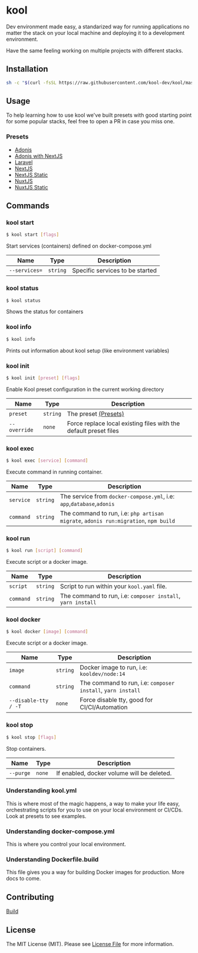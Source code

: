 # kool

Dev environment made easy, a standarized way for running applications no matter the stack on your local machine and deploying it to a development environment.

Have the same feeling working on multiple projects with different stacks.

## Installation

```bash
sh -c "$(curl -fsSL https://raw.githubusercontent.com/kool-dev/kool/master/install.sh)"
```

## Usage

To help learning how to use kool we've built presets with good starting point for some popular stacks, feel free to open a PR in case you miss one.

### Presets

- [Adonis](docs/presets/adonis.md)
- [Adonis with NextJS](docs/presets/adonis-nextjs.md)
- [Laravel](docs/presets/laravel.md)
- [NextJS](docs/presets/nextjs.md)
- [NextJS Static](docs/presets/nextjs-static.md)
- [NuxtJS](docs/presets/nuxtjs.md)
- [NuxtJS Static](docs/presets/nuxtjs-static.md)

## Commands

### kool start

```bash
$ kool start [flags]
```

Start services (containers) defined on docker-compose.yml

| Name | Type | Description |
| ---- | ---- | ----------- |
| `--services=` | `string` | Specific services to be started |

### kool status

```bash
$ kool status
```

Shows the status for containers

### kool info

```bash
$ kool info
```

Prints out information about kool setup (like environment variables)

### kool init

```bash
$ kool init [preset] [flags]
```

Enable Kool preset configuration in the current working directory

| Name | Type | Description |
| ---- | ---- | ----------- |
| `preset` | `string` | The preset [(Presets)](#presets) |
| `--override` | `none` | Force replace local existing files with the default preset files |

### kool exec

```bash
$ kool exec [service] [command]
```

Execute command in running container.

| Name | Type | Description |
| ---- | ---- | ----------- |
| `service` | `string` | The service from `docker-compose.yml`, i.e: `app`,`database`,`adonis` |
| `command` | `string` | The command to run, i.e: `php artisan migrate`, `adonis run:migration`, `npm build` |

### kool run

```bash
$ kool run [script] [command]
```

Execute script or a docker image.

| Name | Type | Description |
| ---- | ---- | ----------- |
| `script` | `string` | Script to run within your `kool.yaml` file. |
| `command` | `string` | The command to run, i.e: `composer install`, `yarn install` |

### kool docker

```bash
$ kool docker [image] [command]
```

Execute script or a docker image.

| Name | Type | Description |
| ---- | ---- | ----------- |
| `image` | `string` | Docker image to run, i.e: `kooldev/node:14` |
| `command` | `string` | The command to run, i.e: `composer install`, `yarn install` |
| `--disable-tty / -T` | `none` | Force disable tty, good for CI/CI/Automation |

### kool stop

```bash
$ kool stop [flags]
```

Stop containers.

| Name | Type | Description |
| ---- | ---- | ----------- |
| `--purge` | `none` | If enabled, docker volume will be deleted. |

### Understanding kool.yml

This is where most of the magic happens, a way to make your life easy, orchestrating scripts for you to use on your local environment or CI/CDs. Look at presets to see examples.

### Understanding docker-compose.yml

This is where you control your local environment.

### Understanding Dockerfile.build

This file gives you a way for building Docker images for production. More docs to come.

## Contributing

[Build](docs/build.md)

## License

The MIT License (MIT). Please see [License File](LICENSE.md) for more information.
